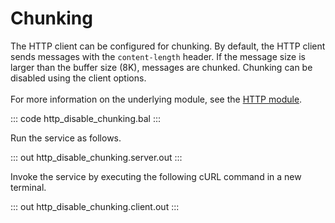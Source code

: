 # Chunking

The HTTP client can be configured for chunking. By default, the HTTP client sends messages with the `content-length`
header. If the message size is larger than the buffer size (8K), messages are chunked. Chunking can be disabled using
the client options.<br/><br/>
For more information on the underlying module, 
see the [HTTP module](https://docs.central.ballerina.io/ballerina/http/latest/).

::: code http_disable_chunking.bal :::

Run the service as follows.

::: out http_disable_chunking.server.out :::

Invoke the service by executing the following cURL command in a new terminal.

::: out http_disable_chunking.client.out :::
